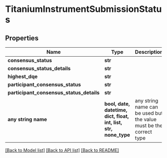 # TitaniumInstrumentSubmissionStatus


## Properties
Name | Type | Description | Notes
------------ | ------------- | ------------- | -------------
**consensus_status** | **str** |  | [optional] 
**consensus_status_details** | **str** |  | [optional] 
**highest_dqe** | **str** |  | [optional] 
**participant_consensus_status** | **str** |  | [optional] 
**participant_consensus_status_details** | **str** |  | [optional] 
**any string name** | **bool, date, datetime, dict, float, int, list, str, none_type** | any string name can be used but the value must be the correct type | [optional]

[[Back to Model list]](../README.md#documentation-for-models) [[Back to API list]](../README.md#documentation-for-api-endpoints) [[Back to README]](../README.md)


